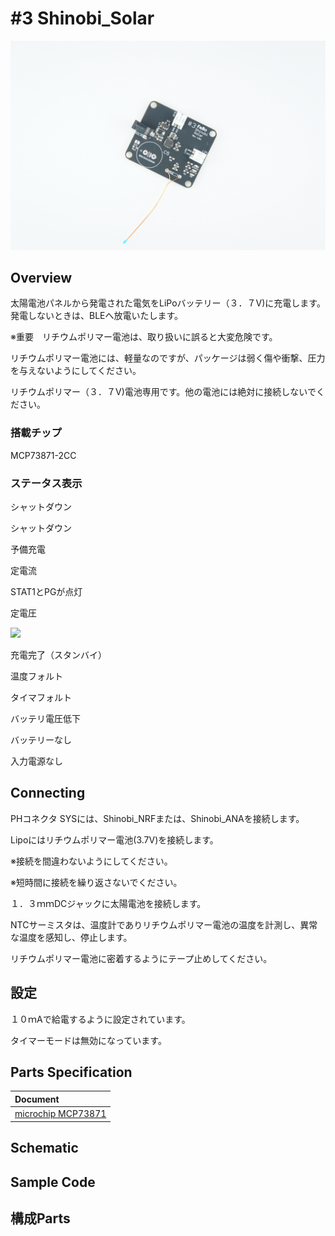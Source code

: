 # #3 Shinobi_Solar

![](/img/Shinobi_Power/Shinobi_LipoCharrger.JPG)
<!--COLORME-->

## Overview

太陽電池パネルから発電された電気をLiPoバッテリー（３．７V)に充電します。発電しないときは、BLEへ放電いたします。

※重要　リチウムポリマー電池は、取り扱いに誤ると大変危険です。

リチウムポリマー電池には、軽量なのですが、パッケージは弱く傷や衝撃、圧力を与えないようにしてください。

リチウムポリマー（３．７V)電池専用です。他の電池には絶対に接続しないでください。

### 搭載チップ

MCP73871-2CC

### ステータス表示

シャットダウン

シャットダウン

予備充電

定電流

STAT1とPGが点灯

定電圧

![](/img/Shinobi_Power/LEDS_STAT.jpg)

充電完了（スタンバイ）

温度フォルト

タイマフォルト

バッテリ電圧低下

バッテリーなし

入力電源なし

## Connecting

PHコネクタ SYSには、Shinobi_NRFまたは、Shinobi_ANAを接続します。

Lipoにはリチウムポリマー電池(3.7V)を接続します。

※接続を間違わないようにしてください。

※短時間に接続を繰り返さないでください。

１．３ｍｍDCジャックに太陽電池を接続します。

NTCサーミスタは、温度計でありリチウムポリマー電池の温度を計測し、異常な温度を感知し、停止します。

リチウムポリマー電池に密着するようにテープ止めしてください。

## 設定

１０ｍAで給電するように設定されています。

タイマーモードは無効になっています。

## Parts Specification
| Document |
|:--|
| [microchip MCP73871](http://www.microchip.com/wwwproducts/en/en536670) |

## Schematic

## Sample Code

## 構成Parts
